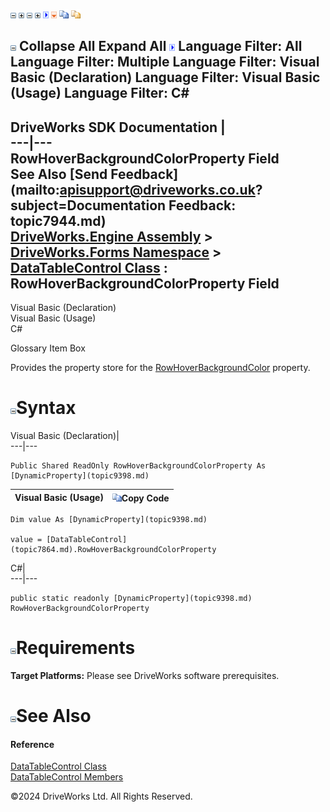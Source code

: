 ![](dotnetimages/collapse.gif) ![](dotnetimages/expand.gif) ![](dotnetimages/collapse.gif) ![](dotnetimages/expand.gif) ![](dotnetimages/drpdown.gif) ![](dotnetimages/drpdown_orange.gif) ![](dotnetimages/copycode.gif) ![](dotnetimages/copycodeHighlight.gif)

![](dotnetimages/collapse.gif) Collapse All Expand All ![](dotnetimages/drpdown.gif) Language Filter: All  Language Filter: Multiple  Language Filter: Visual Basic (Declaration) Language Filter: Visual Basic (Usage) Language Filter: C#  
---  
DriveWorks SDK Documentation  |   
---|---  
RowHoverBackgroundColorProperty Field   
See Also [Send Feedback](mailto:apisupport@driveworks.co.uk?subject=Documentation Feedback: topic7944.md)  
[DriveWorks.Engine Assembly](topic2156.md) > [DriveWorks.Forms Namespace](topic7266.md) > [DataTableControl Class](topic7864.md) : RowHoverBackgroundColorProperty Field  
---  
  
Visual Basic (Declaration)    
Visual Basic (Usage)    
C# 

Glossary Item Box

Provides the property store for the [RowHoverBackgroundColor](topic7903.md) property. 

# ![](dotnetimages/collapse.gif)Syntax

Visual Basic (Declaration)|   
---|---  
      
    
    Public Shared ReadOnly RowHoverBackgroundColorProperty As [DynamicProperty](topic9398.md)  
  
Visual Basic (Usage)| ![](dotnetimages/copycode.gif)Copy Code  
---|---  
      
    
    Dim value As [DynamicProperty](topic9398.md)
     
    value = [DataTableControl](topic7864.md).RowHoverBackgroundColorProperty  
  
C#|   
---|---  
      
    
    public static readonly [DynamicProperty](topic9398.md) RowHoverBackgroundColorProperty  
  
# ![](dotnetimages/collapse.gif)Requirements

**Target Platforms:** Please see DriveWorks software prerequisites.

# ![](dotnetimages/collapse.gif)See Also

#### Reference

[DataTableControl Class](topic7864.md)   
[DataTableControl Members](topic7865.md)

©2024 DriveWorks Ltd. All Rights Reserved.
